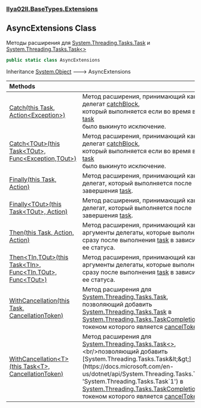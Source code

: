 ### [Ilya02Il.BaseTypes.Extensions](Ilya02Il.BaseTypes.Extensions.md 'Ilya02Il.BaseTypes.Extensions')

## AsyncExtensions Class

Методы расширения для [System.Threading.Tasks.Task](https://docs.microsoft.com/en-us/dotnet/api/System.Threading.Tasks.Task 'System.Threading.Tasks.Task') и [System.Threading.Tasks.Task&lt;&gt;](https://docs.microsoft.com/en-us/dotnet/api/System.Threading.Tasks.Task-1 'System.Threading.Tasks.Task`1')

```csharp
public static class AsyncExtensions
```

Inheritance [System.Object](https://docs.microsoft.com/en-us/dotnet/api/System.Object 'System.Object') &#129106; AsyncExtensions

| Methods | |
| :--- | :--- |
| [Catch(this Task, Action&lt;Exception&gt;)](Ilya02Il.BaseTypes.Extensions.AsyncExtensions.Catch(thisSystem.Threading.Tasks.Task,System.Action_System.Exception_).md 'Ilya02Il.BaseTypes.Extensions.AsyncExtensions.Catch(this System.Threading.Tasks.Task, System.Action<System.Exception>)') | Метод расширения, принимающий как аргумент делегат [catchBlock](Ilya02Il.BaseTypes.Extensions.AsyncExtensions.Catch(thisSystem.Threading.Tasks.Task,System.Action_System.Exception_).md#Ilya02Il.BaseTypes.Extensions.AsyncExtensions.Catch(thisSystem.Threading.Tasks.Task,System.Action_System.Exception_).catchBlock 'Ilya02Il.BaseTypes.Extensions.AsyncExtensions.Catch(this System.Threading.Tasks.Task, System.Action<System.Exception>).catchBlock'),<br/>который выполняется если во время выполнения [task](Ilya02Il.BaseTypes.Extensions.AsyncExtensions.Catch(thisSystem.Threading.Tasks.Task,System.Action_System.Exception_).md#Ilya02Il.BaseTypes.Extensions.AsyncExtensions.Catch(thisSystem.Threading.Tasks.Task,System.Action_System.Exception_).task 'Ilya02Il.BaseTypes.Extensions.AsyncExtensions.Catch(this System.Threading.Tasks.Task, System.Action<System.Exception>).task')<br/>было выкинуто исключение. |
| [Catch&lt;TOut&gt;(this Task&lt;TOut&gt;, Func&lt;Exception,TOut&gt;)](Ilya02Il.BaseTypes.Extensions.AsyncExtensions.Catch_TOut_(thisSystem.Threading.Tasks.Task_TOut_,System.Func_System.Exception,TOut_).md 'Ilya02Il.BaseTypes.Extensions.AsyncExtensions.Catch<TOut>(this System.Threading.Tasks.Task<TOut>, System.Func<System.Exception,TOut>)') | Метод расширения, принимающий как аргумент делегат [catchBlock](Ilya02Il.BaseTypes.Extensions.AsyncExtensions.Catch_TOut_(thisSystem.Threading.Tasks.Task_TOut_,System.Func_System.Exception,TOut_).md#Ilya02Il.BaseTypes.Extensions.AsyncExtensions.Catch_TOut_(thisSystem.Threading.Tasks.Task_TOut_,System.Func_System.Exception,TOut_).catchBlock 'Ilya02Il.BaseTypes.Extensions.AsyncExtensions.Catch<TOut>(this System.Threading.Tasks.Task<TOut>, System.Func<System.Exception,TOut>).catchBlock'),<br/>который выполняется если во время выполнения [task](Ilya02Il.BaseTypes.Extensions.AsyncExtensions.Catch_TOut_(thisSystem.Threading.Tasks.Task_TOut_,System.Func_System.Exception,TOut_).md#Ilya02Il.BaseTypes.Extensions.AsyncExtensions.Catch_TOut_(thisSystem.Threading.Tasks.Task_TOut_,System.Func_System.Exception,TOut_).task 'Ilya02Il.BaseTypes.Extensions.AsyncExtensions.Catch<TOut>(this System.Threading.Tasks.Task<TOut>, System.Func<System.Exception,TOut>).task')<br/>было выкинуто исключение. |
| [Finally(this Task, Action)](Ilya02Il.BaseTypes.Extensions.AsyncExtensions.Finally(thisSystem.Threading.Tasks.Task,System.Action).md 'Ilya02Il.BaseTypes.Extensions.AsyncExtensions.Finally(this System.Threading.Tasks.Task, System.Action)') | Метод расширения, принимающий как аргумент делегат, который выполняется после завершения [task](Ilya02Il.BaseTypes.Extensions.AsyncExtensions.Finally(thisSystem.Threading.Tasks.Task,System.Action).md#Ilya02Il.BaseTypes.Extensions.AsyncExtensions.Finally(thisSystem.Threading.Tasks.Task,System.Action).task 'Ilya02Il.BaseTypes.Extensions.AsyncExtensions.Finally(this System.Threading.Tasks.Task, System.Action).task'). |
| [Finally&lt;TOut&gt;(this Task&lt;TOut&gt;, Action)](Ilya02Il.BaseTypes.Extensions.AsyncExtensions.Finally_TOut_(thisSystem.Threading.Tasks.Task_TOut_,System.Action).md 'Ilya02Il.BaseTypes.Extensions.AsyncExtensions.Finally<TOut>(this System.Threading.Tasks.Task<TOut>, System.Action)') | Метод расширения, принимающий как аргумент делегат, который выполняется после завершения [task](Ilya02Il.BaseTypes.Extensions.AsyncExtensions.Finally_TOut_(thisSystem.Threading.Tasks.Task_TOut_,System.Action).md#Ilya02Il.BaseTypes.Extensions.AsyncExtensions.Finally_TOut_(thisSystem.Threading.Tasks.Task_TOut_,System.Action).task 'Ilya02Il.BaseTypes.Extensions.AsyncExtensions.Finally<TOut>(this System.Threading.Tasks.Task<TOut>, System.Action).task'). |
| [Then(this Task, Action, Action)](Ilya02Il.BaseTypes.Extensions.AsyncExtensions.Then(thisSystem.Threading.Tasks.Task,System.Action,System.Action).md 'Ilya02Il.BaseTypes.Extensions.AsyncExtensions.Then(this System.Threading.Tasks.Task, System.Action, System.Action)') | Метод расширения, принимающий как аргументы делегаты, которые выполняются<br/>сразу после выполнения [task](Ilya02Il.BaseTypes.Extensions.AsyncExtensions.Then(thisSystem.Threading.Tasks.Task,System.Action,System.Action).md#Ilya02Il.BaseTypes.Extensions.AsyncExtensions.Then(thisSystem.Threading.Tasks.Task,System.Action,System.Action).task 'Ilya02Il.BaseTypes.Extensions.AsyncExtensions.Then(this System.Threading.Tasks.Task, System.Action, System.Action).task') в зависимости от ее статуса. |
| [Then&lt;TIn,TOut&gt;(this Task&lt;TIn&gt;, Func&lt;TIn,TOut&gt;, Func&lt;TOut&gt;)](Ilya02Il.BaseTypes.Extensions.AsyncExtensions.Then_TIn,TOut_(thisSystem.Threading.Tasks.Task_TIn_,System.Func_TIn,TOut_,System.Func_TOut_).md 'Ilya02Il.BaseTypes.Extensions.AsyncExtensions.Then<TIn,TOut>(this System.Threading.Tasks.Task<TIn>, System.Func<TIn,TOut>, System.Func<TOut>)') | Метод расширения, принимающий как аргументы делегаты, которые выполняются<br/>сразу после выполнения [task](Ilya02Il.BaseTypes.Extensions.AsyncExtensions.Then_TIn,TOut_(thisSystem.Threading.Tasks.Task_TIn_,System.Func_TIn,TOut_,System.Func_TOut_).md#Ilya02Il.BaseTypes.Extensions.AsyncExtensions.Then_TIn,TOut_(thisSystem.Threading.Tasks.Task_TIn_,System.Func_TIn,TOut_,System.Func_TOut_).task 'Ilya02Il.BaseTypes.Extensions.AsyncExtensions.Then<TIn,TOut>(this System.Threading.Tasks.Task<TIn>, System.Func<TIn,TOut>, System.Func<TOut>).task') в зависимости от ее статуса. |
| [WithCancellation(this Task, CancellationToken)](Ilya02Il.BaseTypes.Extensions.AsyncExtensions.WithCancellation(thisSystem.Threading.Tasks.Task,System.Threading.CancellationToken).md 'Ilya02Il.BaseTypes.Extensions.AsyncExtensions.WithCancellation(this System.Threading.Tasks.Task, System.Threading.CancellationToken)') | Метод расширения для [System.Threading.Tasks.Task](https://docs.microsoft.com/en-us/dotnet/api/System.Threading.Tasks.Task 'System.Threading.Tasks.Task'),<br/>позволяющий добавить [System.Threading.Tasks.Task](https://docs.microsoft.com/en-us/dotnet/api/System.Threading.Tasks.Task 'System.Threading.Tasks.Task') в<br/>[System.Threading.Tasks.TaskCompletionSource&lt;&gt;](https://docs.microsoft.com/en-us/dotnet/api/System.Threading.Tasks.TaskCompletionSource-1 'System.Threading.Tasks.TaskCompletionSource`1'),<br/>токеном которого является [cancelToken](Ilya02Il.BaseTypes.Extensions.AsyncExtensions.WithCancellation(thisSystem.Threading.Tasks.Task,System.Threading.CancellationToken).md#Ilya02Il.BaseTypes.Extensions.AsyncExtensions.WithCancellation(thisSystem.Threading.Tasks.Task,System.Threading.CancellationToken).cancelToken 'Ilya02Il.BaseTypes.Extensions.AsyncExtensions.WithCancellation(this System.Threading.Tasks.Task, System.Threading.CancellationToken).cancelToken') |
| [WithCancellation&lt;T&gt;(this Task&lt;T&gt;, CancellationToken)](Ilya02Il.BaseTypes.Extensions.AsyncExtensions.WithCancellation_T_(thisSystem.Threading.Tasks.Task_T_,System.Threading.CancellationToken).md 'Ilya02Il.BaseTypes.Extensions.AsyncExtensions.WithCancellation<T>(this System.Threading.Tasks.Task<T>, System.Threading.CancellationToken)') | Метод расширения для [System.Threading.Tasks.Task&lt;&gt;](https://docs.microsoft.com/en-us/dotnet/api/System.Threading.Tasks.Task-1 'System.Threading.Tasks.Task`1'),<br/>позволяющий добавить [System.Threading.Tasks.Task&lt;&gt;](https://docs.microsoft.com/en-us/dotnet/api/System.Threading.Tasks.Task-1 'System.Threading.Tasks.Task`1') в<br/>[System.Threading.Tasks.TaskCompletionSource&lt;&gt;](https://docs.microsoft.com/en-us/dotnet/api/System.Threading.Tasks.TaskCompletionSource-1 'System.Threading.Tasks.TaskCompletionSource`1'),<br/>токеном которого является [cancelToken](Ilya02Il.BaseTypes.Extensions.AsyncExtensions.WithCancellation_T_(thisSystem.Threading.Tasks.Task_T_,System.Threading.CancellationToken).md#Ilya02Il.BaseTypes.Extensions.AsyncExtensions.WithCancellation_T_(thisSystem.Threading.Tasks.Task_T_,System.Threading.CancellationToken).cancelToken 'Ilya02Il.BaseTypes.Extensions.AsyncExtensions.WithCancellation<T>(this System.Threading.Tasks.Task<T>, System.Threading.CancellationToken).cancelToken') |
